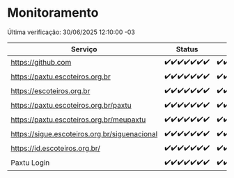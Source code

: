 # Monitoramento

Última verificação: 30/06/2025 12:10:00 -03

|Serviço|Status|Últimas 24h|
|---|---|---|
|https://github.com|<span title="2025-06-23: OK=23">✔️</span><span title="2025-06-24: OK=23">✔️</span><span title="2025-06-25: OK=23">✔️</span><span title="2025-06-26: OK=23">✔️</span><span title="2025-06-27: OK=23">✔️</span><span title="2025-06-28: OK=23">✔️</span><span title="2025-06-29: OK=15">✔️</span>|<span title="29/06/2025 13:10:00 -03 : 200">✔️</span><span title="29/06/2025 14:07:00 -03 : 200">✔️</span><span title="29/06/2025 15:12:00 -03 : 200">✔️</span><span title="29/06/2025 16:07:00 -03 : 200">✔️</span><span title="29/06/2025 17:10:00 -03 : 200">✔️</span><span title="29/06/2025 18:08:00 -03 : 200">✔️</span><span title="29/06/2025 19:08:00 -03 : 200">✔️</span><span title="29/06/2025 20:09:00 -03 : 200">✔️</span><span title="29/06/2025 21:53:00 -03 : 200">✔️</span><span title="29/06/2025 23:47:00 -03 : 200">✔️</span><span title="30/06/2025 00:49:00 -03 : 200">✔️</span><span title="30/06/2025 01:24:00 -03 : 200">✔️</span><span title="30/06/2025 02:13:00 -03 : 200">✔️</span><span title="30/06/2025 03:15:00 -03 : 200">✔️</span><span title="30/06/2025 04:12:00 -03 : 200">✔️</span><span title="30/06/2025 05:14:00 -03 : 200">✔️</span><span title="30/06/2025 06:13:00 -03 : 200">✔️</span><span title="30/06/2025 07:11:00 -03 : 200">✔️</span><span title="30/06/2025 08:08:00 -03 : 200">✔️</span><span title="30/06/2025 09:18:00 -03 : 200">✔️</span><span title="30/06/2025 10:26:00 -03 : 200">✔️</span><span title="30/06/2025 11:10:00 -03 : 200">✔️</span><span title="30/06/2025 12:10:00 -03 : 200">✔️</span>|
|https://paxtu.escoteiros.org.br|<span title="2025-06-23: OK=23">✔️</span><span title="2025-06-24: OK=23">✔️</span><span title="2025-06-25: OK=23">✔️</span><span title="2025-06-26: OK=23">✔️</span><span title="2025-06-27: OK=23">✔️</span><span title="2025-06-28: OK=23">✔️</span><span title="2025-06-29: OK=15">✔️</span>|<span title="29/06/2025 13:10:00 -03 : 200">✔️</span><span title="29/06/2025 14:07:00 -03 : 200">✔️</span><span title="29/06/2025 15:12:00 -03 : 200">✔️</span><span title="29/06/2025 16:07:00 -03 : 200">✔️</span><span title="29/06/2025 17:10:00 -03 : 200">✔️</span><span title="29/06/2025 18:08:00 -03 : 200">✔️</span><span title="29/06/2025 19:08:00 -03 : 200">✔️</span><span title="29/06/2025 20:09:00 -03 : 200">✔️</span><span title="29/06/2025 21:53:00 -03 : 200">✔️</span><span title="29/06/2025 23:47:00 -03 : 200">✔️</span><span title="30/06/2025 00:49:00 -03 : 200">✔️</span><span title="30/06/2025 01:24:00 -03 : 200">✔️</span><span title="30/06/2025 02:13:00 -03 : 200">✔️</span><span title="30/06/2025 03:15:00 -03 : 200">✔️</span><span title="30/06/2025 04:12:00 -03 : 200">✔️</span><span title="30/06/2025 05:14:00 -03 : 200">✔️</span><span title="30/06/2025 06:13:00 -03 : 200">✔️</span><span title="30/06/2025 07:11:00 -03 : 200">✔️</span><span title="30/06/2025 08:08:00 -03 : 200">✔️</span><span title="30/06/2025 09:18:00 -03 : 200">✔️</span><span title="30/06/2025 10:26:00 -03 : 200">✔️</span><span title="30/06/2025 11:10:00 -03 : 200">✔️</span><span title="30/06/2025 12:10:00 -03 : 200">✔️</span>|
|https://escoteiros.org.br|<span title="2025-06-23: OK=23">✔️</span><span title="2025-06-24: OK=23">✔️</span><span title="2025-06-25: OK=23">✔️</span><span title="2025-06-26: OK=23">✔️</span><span title="2025-06-27: OK=23">✔️</span><span title="2025-06-28: OK=23">✔️</span><span title="2025-06-29: OK=15">✔️</span>|<span title="29/06/2025 13:10:00 -03 : 200">✔️</span><span title="29/06/2025 14:07:00 -03 : 200">✔️</span><span title="29/06/2025 15:12:00 -03 : 200">✔️</span><span title="29/06/2025 16:07:00 -03 : 200">✔️</span><span title="29/06/2025 17:10:00 -03 : 200">✔️</span><span title="29/06/2025 18:08:00 -03 : 200">✔️</span><span title="29/06/2025 19:08:00 -03 : 200">✔️</span><span title="29/06/2025 20:09:00 -03 : 200">✔️</span><span title="29/06/2025 21:53:00 -03 : 200">✔️</span><span title="29/06/2025 23:47:00 -03 : 200">✔️</span><span title="30/06/2025 00:49:00 -03 : 200">✔️</span><span title="30/06/2025 01:24:00 -03 : 200">✔️</span><span title="30/06/2025 02:13:00 -03 : 200">✔️</span><span title="30/06/2025 03:15:00 -03 : 200">✔️</span><span title="30/06/2025 04:12:00 -03 : 200">✔️</span><span title="30/06/2025 05:14:00 -03 : 200">✔️</span><span title="30/06/2025 06:13:00 -03 : 200">✔️</span><span title="30/06/2025 07:11:00 -03 : 200">✔️</span><span title="30/06/2025 08:08:00 -03 : 200">✔️</span><span title="30/06/2025 09:18:00 -03 : 200">✔️</span><span title="30/06/2025 10:26:00 -03 : 200">✔️</span><span title="30/06/2025 11:10:00 -03 : 200">✔️</span><span title="30/06/2025 12:10:00 -03 : 200">✔️</span>|
|https://paxtu.escoteiros.org.br/paxtu|<span title="2025-06-23: OK=23">✔️</span><span title="2025-06-24: OK=23">✔️</span><span title="2025-06-25: OK=23">✔️</span><span title="2025-06-26: OK=23">✔️</span><span title="2025-06-27: OK=23">✔️</span><span title="2025-06-28: OK=23">✔️</span><span title="2025-06-29: OK=15">✔️</span>|<span title="29/06/2025 13:10:00 -03 : 200">✔️</span><span title="29/06/2025 14:07:00 -03 : 200">✔️</span><span title="29/06/2025 15:12:00 -03 : 200">✔️</span><span title="29/06/2025 16:07:00 -03 : 200">✔️</span><span title="29/06/2025 17:10:00 -03 : 200">✔️</span><span title="29/06/2025 18:08:00 -03 : 200">✔️</span><span title="29/06/2025 19:08:00 -03 : 200">✔️</span><span title="29/06/2025 20:09:00 -03 : 200">✔️</span><span title="29/06/2025 21:53:00 -03 : 200">✔️</span><span title="29/06/2025 23:47:00 -03 : 200">✔️</span><span title="30/06/2025 00:49:00 -03 : 200">✔️</span><span title="30/06/2025 01:24:00 -03 : 200">✔️</span><span title="30/06/2025 02:13:00 -03 : 200">✔️</span><span title="30/06/2025 03:15:00 -03 : 200">✔️</span><span title="30/06/2025 04:12:00 -03 : 200">✔️</span><span title="30/06/2025 05:14:00 -03 : 200">✔️</span><span title="30/06/2025 06:13:00 -03 : 200">✔️</span><span title="30/06/2025 07:11:00 -03 : 200">✔️</span><span title="30/06/2025 08:08:00 -03 : 200">✔️</span><span title="30/06/2025 09:18:00 -03 : 200">✔️</span><span title="30/06/2025 10:26:00 -03 : 200">✔️</span><span title="30/06/2025 11:10:00 -03 : 200">✔️</span><span title="30/06/2025 12:10:00 -03 : 200">✔️</span>|
|https://paxtu.escoteiros.org.br/meupaxtu|<span title="2025-06-23: OK=23">✔️</span><span title="2025-06-24: OK=23">✔️</span><span title="2025-06-25: OK=23">✔️</span><span title="2025-06-26: OK=23">✔️</span><span title="2025-06-27: OK=23">✔️</span><span title="2025-06-28: OK=23">✔️</span><span title="2025-06-29: OK=15">✔️</span>|<span title="29/06/2025 13:10:00 -03 : 200">✔️</span><span title="29/06/2025 14:07:00 -03 : 200">✔️</span><span title="29/06/2025 15:12:00 -03 : 200">✔️</span><span title="29/06/2025 16:07:00 -03 : 200">✔️</span><span title="29/06/2025 17:10:00 -03 : 200">✔️</span><span title="29/06/2025 18:08:00 -03 : 200">✔️</span><span title="29/06/2025 19:08:00 -03 : 200">✔️</span><span title="29/06/2025 20:09:00 -03 : 200">✔️</span><span title="29/06/2025 21:53:00 -03 : 200">✔️</span><span title="29/06/2025 23:47:00 -03 : 200">✔️</span><span title="30/06/2025 00:49:00 -03 : 200">✔️</span><span title="30/06/2025 01:24:00 -03 : 200">✔️</span><span title="30/06/2025 02:13:00 -03 : 200">✔️</span><span title="30/06/2025 03:15:00 -03 : 200">✔️</span><span title="30/06/2025 04:12:00 -03 : 200">✔️</span><span title="30/06/2025 05:14:00 -03 : 200">✔️</span><span title="30/06/2025 06:13:00 -03 : 200">✔️</span><span title="30/06/2025 07:11:00 -03 : 200">✔️</span><span title="30/06/2025 08:08:00 -03 : 200">✔️</span><span title="30/06/2025 09:18:00 -03 : 200">✔️</span><span title="30/06/2025 10:26:00 -03 : 200">✔️</span><span title="30/06/2025 11:10:00 -03 : 200">✔️</span><span title="30/06/2025 12:10:00 -03 : 200">✔️</span>|
|https://sigue.escoteiros.org.br/siguenacional|<span title="2025-06-23: OK=23">✔️</span><span title="2025-06-24: OK=23">✔️</span><span title="2025-06-25: OK=23">✔️</span><span title="2025-06-26: OK=23">✔️</span><span title="2025-06-27: OK=23">✔️</span><span title="2025-06-28: OK=23">✔️</span><span title="2025-06-29: OK=15">✔️</span>|<span title="29/06/2025 13:10:00 -03 : 200">✔️</span><span title="29/06/2025 14:07:00 -03 : 200">✔️</span><span title="29/06/2025 15:12:00 -03 : 200">✔️</span><span title="29/06/2025 16:07:00 -03 : 200">✔️</span><span title="29/06/2025 17:10:00 -03 : 200">✔️</span><span title="29/06/2025 18:08:00 -03 : 200">✔️</span><span title="29/06/2025 19:08:00 -03 : 200">✔️</span><span title="29/06/2025 20:09:00 -03 : 200">✔️</span><span title="29/06/2025 21:53:00 -03 : 200">✔️</span><span title="29/06/2025 23:47:00 -03 : 200">✔️</span><span title="30/06/2025 00:49:00 -03 : 200">✔️</span><span title="30/06/2025 01:24:00 -03 : 200">✔️</span><span title="30/06/2025 02:13:00 -03 : 200">✔️</span><span title="30/06/2025 03:15:00 -03 : 200">✔️</span><span title="30/06/2025 04:12:00 -03 : 200">✔️</span><span title="30/06/2025 05:14:00 -03 : 200">✔️</span><span title="30/06/2025 06:13:00 -03 : 200">✔️</span><span title="30/06/2025 07:11:00 -03 : 200">✔️</span><span title="30/06/2025 08:08:00 -03 : 200">✔️</span><span title="30/06/2025 09:18:00 -03 : 200">✔️</span><span title="30/06/2025 10:26:00 -03 : 200">✔️</span><span title="30/06/2025 11:10:00 -03 : 200">✔️</span><span title="30/06/2025 12:10:00 -03 : 200">✔️</span>|
|https://id.escoteiros.org.br/|<span title="2025-06-23: OK=23">✔️</span><span title="2025-06-24: OK=23">✔️</span><span title="2025-06-25: OK=23">✔️</span><span title="2025-06-26: OK=23">✔️</span><span title="2025-06-27: OK=23">✔️</span><span title="2025-06-28: OK=23">✔️</span><span title="2025-06-29: OK=15">✔️</span>|<span title="29/06/2025 13:10:00 -03 : 200">✔️</span><span title="29/06/2025 14:07:00 -03 : 200">✔️</span><span title="29/06/2025 15:12:00 -03 : 200">✔️</span><span title="29/06/2025 16:07:00 -03 : 200">✔️</span><span title="29/06/2025 17:10:00 -03 : 200">✔️</span><span title="29/06/2025 18:08:00 -03 : 200">✔️</span><span title="29/06/2025 19:08:00 -03 : 200">✔️</span><span title="29/06/2025 20:09:00 -03 : 200">✔️</span><span title="29/06/2025 21:53:00 -03 : 200">✔️</span><span title="29/06/2025 23:47:00 -03 : 200">✔️</span><span title="30/06/2025 00:49:00 -03 : 200">✔️</span><span title="30/06/2025 01:24:00 -03 : 200">✔️</span><span title="30/06/2025 02:13:00 -03 : 200">✔️</span><span title="30/06/2025 03:15:00 -03 : 200">✔️</span><span title="30/06/2025 04:12:00 -03 : 200">✔️</span><span title="30/06/2025 05:14:00 -03 : 200">✔️</span><span title="30/06/2025 06:13:00 -03 : 200">✔️</span><span title="30/06/2025 07:11:00 -03 : 200">✔️</span><span title="30/06/2025 08:08:00 -03 : 200">✔️</span><span title="30/06/2025 09:18:00 -03 : 200">✔️</span><span title="30/06/2025 10:26:00 -03 : 200">✔️</span><span title="30/06/2025 11:10:00 -03 : 200">✔️</span><span title="30/06/2025 12:10:00 -03 : 200">✔️</span>|
|Paxtu Login|<span title="2025-06-23: OK=23">✔️</span><span title="2025-06-24: OK=23">✔️</span><span title="2025-06-25: OK=23">✔️</span><span title="2025-06-26: OK=23">✔️</span><span title="2025-06-27: OK=23">✔️</span><span title="2025-06-28: OK=23">✔️</span><span title="2025-06-29: OK=15">✔️</span>|<span title="29/06/2025 13:10:00 -03 : 200">✔️</span><span title="29/06/2025 14:07:00 -03 : 200">✔️</span><span title="29/06/2025 15:12:00 -03 : 200">✔️</span><span title="29/06/2025 16:07:00 -03 : 200">✔️</span><span title="29/06/2025 17:10:00 -03 : 200">✔️</span><span title="29/06/2025 18:08:00 -03 : 200">✔️</span><span title="29/06/2025 19:08:00 -03 : 200">✔️</span><span title="29/06/2025 20:09:00 -03 : 200">✔️</span><span title="29/06/2025 21:53:00 -03 : 200">✔️</span><span title="29/06/2025 23:47:00 -03 : 200">✔️</span><span title="30/06/2025 00:49:00 -03 : 200">✔️</span><span title="30/06/2025 01:24:00 -03 : 200">✔️</span><span title="30/06/2025 02:13:00 -03 : 200">✔️</span><span title="30/06/2025 03:15:00 -03 : 200">✔️</span><span title="30/06/2025 04:12:00 -03 : 200">✔️</span><span title="30/06/2025 05:14:00 -03 : 200">✔️</span><span title="30/06/2025 06:13:00 -03 : 200">✔️</span><span title="30/06/2025 07:11:00 -03 : 200">✔️</span><span title="30/06/2025 08:08:00 -03 : 200">✔️</span><span title="30/06/2025 09:18:00 -03 : 200">✔️</span><span title="30/06/2025 10:26:00 -03 : 200">✔️</span><span title="30/06/2025 11:10:00 -03 : 200">✔️</span><span title="30/06/2025 12:10:00 -03 : 200">✔️</span>|
